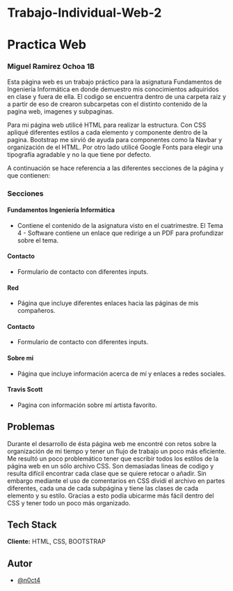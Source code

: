 # Trabajo-Individual-Web-2


# Practica Web
### Miguel Ramirez Ochoa 1B

Esta página web es un trabajo práctico para la asignatura Fundamentos de Ingeniería Informática en donde demuestro mis conocimientos adquiridos en clase y fuera de ella. El codigo se encuentra dentro de una carpeta raiz y a partir de eso de crearon subcarpetas con el distinto contenido de la pagina web, imagenes y subpaginas. 

Para mi página web utilicé HTML para realizar la estructura. Con CSS apliqué diferentes estilos a cada elemento y componente dentro de la pagina. Bootstrap me sirvió de ayuda para componentes como la Navbar y organización de el HTML. 
Por otro lado utilicé Google Fonts para elegir una tipografía agradable y no la que tiene por defecto.


A continuación se hace referencia a las diferentes secciones de la página y que contienen:


### Secciones

#### Fundamentos Ingeniería Informática
- Contiene el contenido de la asignatura visto en el cuatrimestre. El Tema 4 - Software contiene un enlace que redirige a un PDF para profundizar sobre el tema.
#### Contacto
- Formulario de contacto con diferentes inputs.
#### Red
- Página que incluye diferentes enlaces hacia las páginas de mis compañeros.
#### Contacto
- Formulario de contacto con diferentes inputs.
#### Sobre mi
- Página que incluye información acerca de mí y enlaces a redes sociales.
#### Travis Scott
- Pagina con información sobre mí artista favorito.



## Problemas

Durante el desarrollo de ésta página web me encontré con retos sobre la organización de mi tiempo y tener un flujo de trabajo un poco más eficiente. 
Me resultó un poco problemático tener que escribir todos los estilos de la página web en un sólo archivo CSS. Son demasiadas lineas de codigo y resulta difícil encontrar cada clase que se quiere retocar o añadir. Sin embargo mediante el uso de comentarios en CSS dividí el archivo en partes diferentes, cada una de cada subpágina y tiene las clases de cada elemento y su estilo. Gracias a esto podía ubicarme más fácil dentro del CSS y tener todo un poco más organizado.




## Tech Stack

**Cliente:** HTML, CSS, BOOTSTRAP




## Autor

- [@n0ct4](https://github.com/n0ct4)

